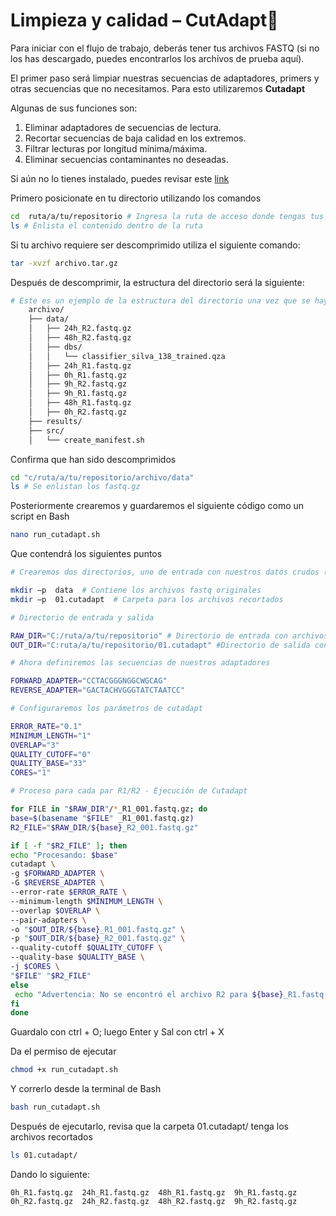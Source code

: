 # Limpieza y calidad – CutAdapt🧹

Para iniciar con el flujo de trabajo, deberás tener tus archivos FASTQ (si no los has descargado, puedes encontrarlos los archivos de prueba aquí).

El primer paso será limpiar nuestras secuencias de adaptadores, primers y otras secuencias
que no necesitamos. Para esto utilizaremos **Cutadapt** 

Algunas de sus funciones son:  

1. Eliminar adaptadores de secuencias de lectura. 
2. Recortar secuencias de baja calidad en los extremos. 
3. Filtrar lecturas por longitud mínima/máxima. 
4. Eliminar secuencias contaminantes no deseadas.

Si aún no lo tienes instalado, puedes revisar este [link](https://cutadapt.readthedocs.io/en/stable/installation.html) 

Primero posicionate en tu directorio utilizando los comandos

```bash
cd  ruta/a/tu/repositorio # Ingresa la ruta de acceso donde tengas tus archivos
ls # Enlista el contenido dentro de la ruta 
```

Si tu archivo requiere ser descomprimido utiliza el siguiente comando:

```bash
tar -xvzf archivo.tar.gz
```

Después de descomprimir, la estructura del directorio será la siguiente:

```bash
# Este es un ejemplo de la estructura del directorio una vez que se haya descomprimido el archivo.
    archivo/
    ├── data/
    │   ├── 24h_R2.fastq.gz
    │   ├── 48h_R2.fastq.gz
    │   ├── dbs/
    │   │   └── classifier_silva_138_trained.qza
    │   ├── 24h_R1.fastq.gz
    │   ├── 0h_R1.fastq.gz
    │   ├── 9h_R2.fastq.gz
    │   ├── 9h_R1.fastq.gz
    │   ├── 48h_R1.fastq.gz
    │   ├── 0h_R2.fastq.gz
    ├── results/
    ├── src/
    │   └── create_manifest.sh
```

Confirma que han sido descomprimidos

```bash
cd "c/ruta/a/tu/repositorio/archivo/data"
ls # Se enlistan los fastq.gz
```

Posteriormente crearemos y guardaremos el siguiente código como un script en Bash

```bash
nano run_cutadapt.sh
```

Que contendrá los siguientes puntos

```bash
# Crearemos dos directorios, uno de entrada con nuestros datos crudos (archivos FASTQ) y otro de salida de los archivos recortados. 

mkdir –p  data  # Contiene los archivos fastq originales 
mkdir –p  01.cutadapt  # Carpeta para los archivos recortados 

# Directorio de entrada y salida

RAW_DIR="C:/ruta/a/tu/repositorio" # Directorio de entrada con archivos FASTQ
OUT_DIR="C:ruta/a/tu/repositorio/01.cutadapt" #Directorio de salida con archivos recortados

# Ahora definiremos las secuencias de nuestros adaptadores 

FORWARD_ADAPTER="CCTACGGGNGGCWGCAG" 
REVERSE_ADAPTER="GACTACHVGGGTATCTAATCC"

# Configuraremos los parámetros de cutadapt

ERROR_RATE="0.1" 
MINIMUM_LENGTH="1" 
OVERLAP="3" 
QUALITY_CUTOFF="0" 
QUALITY_BASE="33" 
CORES="1" 

# Proceso para cada par R1/R2 - Ejecución de Cutadapt 

for FILE in "$RAW_DIR"/*_R1_001.fastq.gz; do
base=$(basename "$FILE" _R1_001.fastq.gz)
R2_FILE="$RAW_DIR/${base}_R2_001.fastq.gz"

if [ -f "$R2_FILE" ]; then
echo "Procesando: $base"
cutadapt \
-g $FORWARD_ADAPTER \
-G $REVERSE_ADAPTER \
--error-rate $ERROR_RATE \
--minimum-length $MINIMUM_LENGTH \
--overlap $OVERLAP \
--pair-adapters \
-o "$OUT_DIR/${base}_R1_001.fastq.gz" \
-p "$OUT_DIR/${base}_R2_001.fastq.gz" \
--quality-cutoff $QUALITY_CUTOFF \
--quality-base $QUALITY_BASE \
-j $CORES \
"$FILE" "$R2_FILE"
else
 echo "Advertencia: No se encontró el archivo R2 para ${base}_R1.fastq.gz"
fi
done
```

Guardalo con ctrl + O; luego Enter y Sal con ctrl + X

Da el permiso de ejecutar

```bash
chmod +x run_cutadapt.sh
```

Y correrlo desde la terminal de Bash

```bash
bash run_cutadapt.sh
```

Después de ejecutarlo, revisa que la carpeta 01.cutadapt/ tenga los archivos recortados

```bash
ls 01.cutadapt/
```

Dando lo siguiente:

```
0h_R1.fastq.gz  24h_R1.fastq.gz  48h_R1.fastq.gz  9h_R1.fastq.gz
0h_R2.fastq.gz  24h_R2.fastq.gz  48h_R2.fastq.gz  9h_R2.fastq.gz
```


















 
